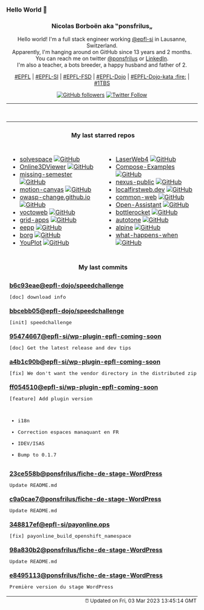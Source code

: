 ### Hello World 👋

<p align="center">
  <!-- use https://avatars.githubusercontent.com/u/176002?v=4 for your default github picture 
  <img src="https://raw.githubusercontent.com/ponsfrilus/ponsfrilus/master/img/ponsfrilus.png" title="Nicolas Borboën aka ‟ponsfrilus„" alt="Nicolas Borboën aka ‟ponsfrilus„" /> -->
  <h3 align="center">
    Nicolas Borboën aka ‟ponsfrilus„
  </h3>
  <p align="center">
    Hello world! I'm a full stack engineer working <a href="https://github.com/epfl-si">@epfl-si</a> in Lausanne, Switzerland.
    <br />Apparently, I'm hanging around on GitHub since 13 years and 2 months.
    <br />You can reach me on twitter <a href="https://twitter.com/ponsfrilus">@ponsfrilus</a> or <a href="http://linkedin.com/in/nicolasborboen">LinkedIn</a>.
    <br />I'm also a teacher, a bots breeder, a happy husband and father of 2.
  </p>
  <p align="center">
    <a href="https://www.epfl.ch">#EPFL</a> | 
    <a href="https://github.com/epfl-si/">#EPFL-SI</a> | 
    <a href="https://github.com/epfl-fsd">#EPFL-FSD</a> | 
    <a href="https://github.com/topics/epfl-dojo">#EPFL-Dojo</a> | 
    <a href="https://github.com/topics/epfl-dojo-kata">#EPFL-Dojo-kata :fire:</a> | 
    <a href="https://en.wikipedia.org/wiki/Indentation_style#Variant:_1TBS_(OTBS)">#1TBS</a>
  </p>
  <p align="center">
    <a href="https://github.com/ponsfrilus"><img alt="GitHub followers" src="https://img.shields.io/github/followers/ponsfrilus?label=Follow%20me%20on%20github&style=social"></a>
    <a href="https://twitter.com/ponsfrilus"><img alt="Twitter Follow" src="https://img.shields.io/twitter/follow/ponsfrilus?label=follow%20me%20on%20twitter&style=social"></a>
  </p>
  </p><hr><table align="center">
<tr>
<td colspan="2" align="center"><h4>My last starred repos</h4></td>
</tr>
<tr>
<td valign="top">
<ul>
<li>
<a href="https://github.com/solvespace/solvespace" title="Parametric 2d/3d CAD" target="_blank">solvespace</a>&nbsp;<a href="https://github.com/solvespace/solvespace" title="Parametric 2d/3d CAD" target="_blank"><img src="https://img.shields.io/github/stars/solvespace/solvespace?style=social" alt="GitHub"></a>
</li>
<li>
<a href="https://github.com/kovacsv/Online3DViewer" title="A solution to visualize and explore 3D models in your browser." target="_blank">Online3DViewer</a>&nbsp;<a href="https://github.com/kovacsv/Online3DViewer" title="A solution to visualize and explore 3D models in your browser." target="_blank"><img src="https://img.shields.io/github/stars/kovacsv/Online3DViewer?style=social" alt="GitHub"></a>
</li>
<li>
<a href="https://github.com/missing-semester/missing-semester" title="The Missing Semester of Your CS Education 📚" target="_blank">missing-semester</a>&nbsp;<a href="https://github.com/missing-semester/missing-semester" title="The Missing Semester of Your CS Education 📚" target="_blank"><img src="https://img.shields.io/github/stars/missing-semester/missing-semester?style=social" alt="GitHub"></a>
</li>
<li>
<a href="https://github.com/motion-canvas/motion-canvas" title="Visualize Complex Ideas Programmatically" target="_blank">motion-canvas</a>&nbsp;<a href="https://github.com/motion-canvas/motion-canvas" title="Visualize Complex Ideas Programmatically" target="_blank"><img src="https://img.shields.io/github/stars/motion-canvas/motion-canvas?style=social" alt="GitHub"></a>
</li>
<li>
<a href="https://github.com/owasp-change/owasp-change.github.io" title="An Open Letter to the OWASP Board" target="_blank">owasp-change.github.io</a>&nbsp;<a href="https://github.com/owasp-change/owasp-change.github.io" title="An Open Letter to the OWASP Board" target="_blank"><img src="https://img.shields.io/github/stars/owasp-change/owasp-change.github.io?style=social" alt="GitHub"></a>
</li>
<li>
<a href="https://github.com/voc/voctoweb" title="voctoweb – the frontend and backend software behind media.ccc.de" target="_blank">voctoweb</a>&nbsp;<a href="https://github.com/voc/voctoweb" title="voctoweb – the frontend and backend software behind media.ccc.de" target="_blank"><img src="https://img.shields.io/github/stars/voc/voctoweb?style=social" alt="GitHub"></a>
</li>
<li>
<a href="https://github.com/GridSpace/grid-apps" title="Browser-based Slicer for 3D Printing, CAM, Laser (Kiri:Moto) and mesh editor (Mesh:Tool)" target="_blank">grid-apps</a>&nbsp;<a href="https://github.com/GridSpace/grid-apps" title="Browser-based Slicer for 3D Printing, CAM, Laser (Kiri:Moto) and mesh editor (Mesh:Tool)" target="_blank"><img src="https://img.shields.io/github/stars/GridSpace/grid-apps?style=social" alt="GitHub"></a>
</li>
<li>
<a href="https://github.com/SpartanJ/eepp" title="eepp is an open source cross-platform game and application development framework heavily focused on the development of rich graphical user interfaces." target="_blank">eepp</a>&nbsp;<a href="https://github.com/SpartanJ/eepp" title="eepp is an open source cross-platform game and application development framework heavily focused on the development of rich graphical user interfaces." target="_blank"><img src="https://img.shields.io/github/stars/SpartanJ/eepp?style=social" alt="GitHub"></a>
</li>
<li>
<a href="https://github.com/borgbackup/borg" title="Deduplicating archiver with compression and authenticated encryption." target="_blank">borg</a>&nbsp;<a href="https://github.com/borgbackup/borg" title="Deduplicating archiver with compression and authenticated encryption." target="_blank"><img src="https://img.shields.io/github/stars/borgbackup/borg?style=social" alt="GitHub"></a>
</li>
<li>
<a href="https://github.com/red-data-tools/YouPlot" title="A command line tool that draw plots on the terminal." target="_blank">YouPlot</a>&nbsp;<a href="https://github.com/red-data-tools/YouPlot" title="A command line tool that draw plots on the terminal." target="_blank"><img src="https://img.shields.io/github/stars/red-data-tools/YouPlot?style=social" alt="GitHub"></a>
</li>
</ul>
<img width="450" height="1" /></td>
<td valign="top">
<ul>
<li>
<a href="https://github.com/LaserWeb/LaserWeb4" title="Collaborative effort on the next version of LaserWeb / CNCWeb" target="_blank">LaserWeb4</a>&nbsp;<a href="https://github.com/LaserWeb/LaserWeb4" title="Collaborative effort on the next version of LaserWeb / CNCWeb" target="_blank"><img src="https://img.shields.io/github/stars/LaserWeb/LaserWeb4?style=social" alt="GitHub"></a>
</li>
<li>
<a href="https://github.com/Haxxnet/Compose-Examples" title="Various Docker Compose examples of selfhosted FOSS and proprietary projects." target="_blank">Compose-Examples</a>&nbsp;<a href="https://github.com/Haxxnet/Compose-Examples" title="Various Docker Compose examples of selfhosted FOSS and proprietary projects." target="_blank"><img src="https://img.shields.io/github/stars/Haxxnet/Compose-Examples?style=social" alt="GitHub"></a>
</li>
<li>
<a href="https://github.com/sonatype/nexus-public" title="Sonatype Nexus Repository Manager; Open-source codebase mirror" target="_blank">nexus-public</a>&nbsp;<a href="https://github.com/sonatype/nexus-public" title="Sonatype Nexus Repository Manager; Open-source codebase mirror" target="_blank"><img src="https://img.shields.io/github/stars/sonatype/nexus-public?style=social" alt="GitHub"></a>
</li>
<li>
<a href="https://github.com/localfirstweb/localfirstweb.dev" title="A list of various resources for local-first web development" target="_blank">localfirstweb.dev</a>&nbsp;<a href="https://github.com/localfirstweb/localfirstweb.dev" title="A list of various resources for local-first web development" target="_blank"><img src="https://img.shields.io/github/stars/localfirstweb/localfirstweb.dev?style=social" alt="GitHub"></a>
</li>
<li>
<a href="https://github.com/epfl-si/common-web" title="Common image for all ERP-MD web applications using Apache" target="_blank">common-web</a>&nbsp;<a href="https://github.com/epfl-si/common-web" title="Common image for all ERP-MD web applications using Apache" target="_blank"><img src="https://img.shields.io/github/stars/epfl-si/common-web?style=social" alt="GitHub"></a>
</li>
<li>
<a href="https://github.com/LAION-AI/Open-Assistant" title="OpenAssistant is a chat-based assistant that understands tasks, can interact with third-party systems, and retrieve information dynamically to do so." target="_blank">Open-Assistant</a>&nbsp;<a href="https://github.com/LAION-AI/Open-Assistant" title="OpenAssistant is a chat-based assistant that understands tasks, can interact with third-party systems, and retrieve information dynamically to do so." target="_blank"><img src="https://img.shields.io/github/stars/LAION-AI/Open-Assistant?style=social" alt="GitHub"></a>
</li>
<li>
<a href="https://github.com/bottlerocket-os/bottlerocket" title="An operating system designed for hosting containers" target="_blank">bottlerocket</a>&nbsp;<a href="https://github.com/bottlerocket-os/bottlerocket" title="An operating system designed for hosting containers" target="_blank"><img src="https://img.shields.io/github/stars/bottlerocket-os/bottlerocket?style=social" alt="GitHub"></a>
</li>
<li>
<a href="https://github.com/alexcrist/autotone" title="A vocal pitch correction web application (like Autotune)" target="_blank">autotone</a>&nbsp;<a href="https://github.com/alexcrist/autotone" title="A vocal pitch correction web application (like Autotune)" target="_blank"><img src="https://img.shields.io/github/stars/alexcrist/autotone?style=social" alt="GitHub"></a>
</li>
<li>
<a href="https://github.com/alpinejs/alpine" title="A rugged, minimal framework for composing JavaScript behavior in your markup. " target="_blank">alpine</a>&nbsp;<a href="https://github.com/alpinejs/alpine" title="A rugged, minimal framework for composing JavaScript behavior in your markup. " target="_blank"><img src="https://img.shields.io/github/stars/alpinejs/alpine?style=social" alt="GitHub"></a>
</li>
<li>
<a href="https://github.com/alex/what-happens-when" title="An attempt to answer the age old interview question "What happens when you type google.com into your browser and press enter?"" target="_blank">what-happens-when</a>&nbsp;<a href="https://github.com/alex/what-happens-when" title="An attempt to answer the age old interview question "What happens when you type google.com into your browser and press enter?"" target="_blank"><img src="https://img.shields.io/github/stars/alex/what-happens-when?style=social" alt="GitHub"></a>
</li>
</ul>
<img width="450" height="1" /></td>
</tr>
<tr>
<td colspan="2" align="center"><h4>My last commits</h4></td>
</tr>
<tr>
        <td colspan="2">
          <div><strong><a href="https://api.github.com/repos/epfl-dojo/speedchallenge/commits/b6c93eae4a6ff32e895dc11cf47cfbc478f7a48d" title="2023-03-03T14:18:20.000+01:00" target="_blank">b6c93eae</a><a href="https://github.com/epfl-dojo">@epfl-dojo</a><a href="https://github.com/epfl-dojo/speedchallenge" title="Swiss Competition 2020 - Speed Challenge Trade 17 - Web Technologies">/speedchallenge</a></strong></div>
          <pre>[doc] download info</pre>
        </td>
        </tr><tr>
        <td colspan="2">
          <div><strong><a href="https://api.github.com/repos/epfl-dojo/speedchallenge/commits/bbcebb058d2fb2a6af2c894809801afb8b882acd" title="2023-03-03T14:01:24.000+01:00" target="_blank">bbcebb05</a><a href="https://github.com/epfl-dojo">@epfl-dojo</a><a href="https://github.com/epfl-dojo/speedchallenge" title="Swiss Competition 2020 - Speed Challenge Trade 17 - Web Technologies">/speedchallenge</a></strong></div>
          <pre>[init] speedchallenge</pre>
        </td>
        </tr><tr>
        <td colspan="2">
          <div><strong><a href="https://api.github.com/repos/epfl-si/wp-plugin-epfl-coming-soon/commits/954746675e1be1b428f80179c89365092aaa34ae" title="2023-02-27T15:14:28.000+01:00" target="_blank">95474667</a><a href="https://github.com/epfl-si">@epfl-si</a><a href="https://github.com/epfl-si/wp-plugin-epfl-coming-soon" title="Basic WordPress plugin that allows to display a coming soon / maintenance page. Rest API status + wp cli maintenance-mode.">/wp-plugin-epfl-coming-soon</a></strong></div>
          <pre>[doc] Get the latest release and dev tips</pre>
        </td>
        </tr><tr>
        <td colspan="2">
          <div><strong><a href="https://api.github.com/repos/epfl-si/wp-plugin-epfl-coming-soon/commits/a4b1c90bce073839df7bec8af2febe8b8a732414" title="2023-02-27T15:08:21.000+01:00" target="_blank">a4b1c90b</a><a href="https://github.com/epfl-si">@epfl-si</a><a href="https://github.com/epfl-si/wp-plugin-epfl-coming-soon" title="Basic WordPress plugin that allows to display a coming soon / maintenance page. Rest API status + wp cli maintenance-mode.">/wp-plugin-epfl-coming-soon</a></strong></div>
          <pre>[fix] We don't want the vendor directory in the distributed zip</pre>
        </td>
        </tr><tr>
        <td colspan="2">
          <div><strong><a href="https://api.github.com/repos/epfl-si/wp-plugin-epfl-coming-soon/commits/ff054510c68f57ec5cf2c23898e809b019a78c4d" title="2023-02-27T14:51:32.000+01:00" target="_blank">ff054510</a><a href="https://github.com/epfl-si">@epfl-si</a><a href="https://github.com/epfl-si/wp-plugin-epfl-coming-soon" title="Basic WordPress plugin that allows to display a coming soon / maintenance page. Rest API status + wp cli maintenance-mode.">/wp-plugin-epfl-coming-soon</a></strong></div>
          <pre>[feature] Add plugin version

* i18n
* Correction espaces manaquant en FR
* IDEV/ISAS
* Bump to 0.1.7</pre>
        </td>
        </tr><tr>
        <td colspan="2">
          <div><strong><a href="https://api.github.com/repos/ponsfrilus/fiche-de-stage-WordPress/commits/23ce558b27359b54e7cdfe05178d566317dd6613" title="2023-02-23T10:03:15.000+01:00" target="_blank">23ce558b</a><a href="https://github.com/ponsfrilus">@ponsfrilus</a><a href="https://github.com/ponsfrilus/fiche-de-stage-WordPress" title="null">/fiche-de-stage-WordPress</a></strong></div>
          <pre>Update README.md</pre>
        </td>
        </tr><tr>
        <td colspan="2">
          <div><strong><a href="https://api.github.com/repos/ponsfrilus/fiche-de-stage-WordPress/commits/c9a0cae766211a5d81a387869c1e57357d46063b" title="2023-02-22T17:30:09.000+01:00" target="_blank">c9a0cae7</a><a href="https://github.com/ponsfrilus">@ponsfrilus</a><a href="https://github.com/ponsfrilus/fiche-de-stage-WordPress" title="null">/fiche-de-stage-WordPress</a></strong></div>
          <pre>Update README.md</pre>
        </td>
        </tr><tr>
        <td colspan="2">
          <div><strong><a href="https://api.github.com/repos/epfl-si/payonline.ops/commits/348817ef26cd1d942fc79df558a1e0d4adce16f6" title="2023-02-22T14:47:03.000+01:00" target="_blank">348817ef</a><a href="https://github.com/epfl-si">@epfl-si</a><a href="https://github.com/epfl-si/payonline.ops" title="Ansible-based DevOps automation for Payonline">/payonline.ops</a></strong></div>
          <pre>[fix] payonline_build_openshift_namespace</pre>
        </td>
        </tr><tr>
        <td colspan="2">
          <div><strong><a href="https://api.github.com/repos/ponsfrilus/fiche-de-stage-WordPress/commits/98a830b2271e4f22144ad1e4c0fa7663579d45b8" title="2023-02-22T14:11:48.000+01:00" target="_blank">98a830b2</a><a href="https://github.com/ponsfrilus">@ponsfrilus</a><a href="https://github.com/ponsfrilus/fiche-de-stage-WordPress" title="null">/fiche-de-stage-WordPress</a></strong></div>
          <pre>Update README.md</pre>
        </td>
        </tr><tr>
        <td colspan="2">
          <div><strong><a href="https://api.github.com/repos/ponsfrilus/fiche-de-stage-WordPress/commits/e84951133f6fbc0af2f9d033d1c2052d3224a9f7" title="2023-02-22T13:48:42.000+01:00" target="_blank">e8495113</a><a href="https://github.com/ponsfrilus">@ponsfrilus</a><a href="https://github.com/ponsfrilus/fiche-de-stage-WordPress" title="null">/fiche-de-stage-WordPress</a></strong></div>
          <pre>Première version du stage WordPress</pre>
        </td>
        </tr><tfoot>
<tr>
<td colspan="2" align="right">
<img width="900" height="1" />
<small>⏰ Updated on Fri, 03 Mar 2023 13:45:14 GMT</small>
</td>
</tr>
</tfoot>
<br />
</table>
